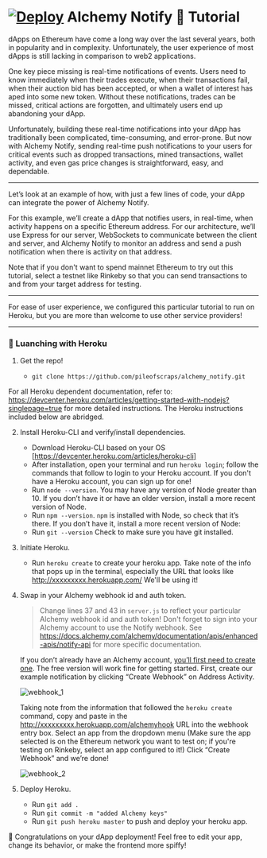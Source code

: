 [![Deploy](https://www.herokucdn.com/deploy/button.svg)](https://heroku.com/deploy)
Alchemy Notify 🔔 Tutorial
============

dApps on Ethereum have come a long way over the last several years, both in popularity and in complexity. Unfortunately, the user experience of most dApps is still lacking in comparison to web2 applications.

One key piece missing is real-time notifications of events. Users need to know immediately when their trades execute, when their transactions fail, when their auction bid has been accepted, or when a wallet of interest has aped into some new token. Without these notifications, trades can be missed, critical actions are forgotten, and ultimately users end up abandoning your dApp.

Unfortunately, building these real-time notifications into your dApp has traditionally been complicated, time-consuming, and error-prone. But now with Alchemy Notify, sending real-time push notifications to your users for critical events such as dropped transactions, mined transactions, wallet activity, and even gas price changes is straightforward, easy, and dependable.
***

Let’s look at an example of how, with just a few lines of code, your dApp can integrate the power of Alchemy Notify.

For this example, we’ll create a dApp that notifies users, in real-time, when activity happens on a specific Ethereum address. For our architecture, we’ll use Express for our server, WebSockets to communicate between the client and server, and Alchemy Notify to monitor an address and send a push notification when there is activity on that address.

Note that if you don't want to spend mainnet Ethereum to try out this tutorial, select a testnet like Rinkeby so that you can send transactions to and from your target address for testing.

***
For ease of user experience, we configured this particular tutorial to run on Heroku, but you are more than welcome to use other service providers!
***

### 🚀 Luanching with Heroku ###

 1. Get the repo!

      * `git clone https://github.com/pileofscraps/alchemy_notify.git`

For all Heroku dependent documentation, refer to:
https://devcenter.heroku.com/articles/getting-started-with-nodejs?singlepage=true 
for more detailed instructions.  The Heroku instructions included below are abridged.

 2. Install Heroku-CLI and verify/install dependencies.

      * Download Heroku-CLI based on your OS [https://devcenter.heroku.com/articles/heroku-cli]
      * After installation, open your terminal and run `heroku login`; follow the commands that follow to login to your Heroku account.  If you don't have a Heroku account, you can sign up for one!
      * Run `node --version`.  You may have any version of Node greater than 10.  If you don’t have it or have an older version, install a more recent version of Node.
      * Run `npm --version`.  `npm` is installed with Node, so check that it’s there. If you don’t have it, install a more recent version of Node:
      * Run `git --version`   Check to make sure you have git installed.  

 3. Initiate Heroku.

      * Run `heroku create` to create your heroku app. Take note of the info that pops up in the terminal, especially the URL that looks like  http://xxxxxxxxx.herokuapp.com/ We'll be using it!

 3. Swap in your Alchemy webhook id and auth token.

      > Change lines 37 and 43 in `server.js` to reflect your particular Alchemy webhook id and auth token!  Don't forget to sign into your Alchemy account to use the Notify webhook.  See https://docs.alchemy.com/alchemy/documentation/apis/enhanced-apis/notify-api for more specific documentation.  

      If you don’t already have an Alchemy account, [you’ll first need to create one](https://alchemy.com/?r=affiliate:ba2189be-b27d-4ce9-9d52-78ce131fdc2d). The free version will work fine for getting started.  First, create our example notification by clicking “Create Webhook” on Address Activity. 


      ![webhook_1](https://github.com/pileofscraps/alchemy_notify/blob/master/webhook_1.jpg)

      Taking note from the information that followed the `heroku create` command, copy and paste in the http://xxxxxxxxx.herokuapp.com/alchemyhook URL into the webhook entry box.  Select an app from the dropdown menu (Make sure the app selected is on the Ethereum network you want to test on; if you're testing on Rinkeby, select an app configured to it!) Click “Create Webhook” and we’re done!

      ![webhook_2](https://github.com/pileofscraps/alchemy_notify/blob/master/webhook_2.jpg)

 4. Deploy Heroku.

      * Run `git add .`
      * Run `git commit -m "added Alchemy keys"`
      * Run `git push heroku master` to push and deploy your heroku app.
     
🎉 Congratulations on your dApp deployment! Feel free to edit your app, change its behavior, or make the frontend more spiffy!
